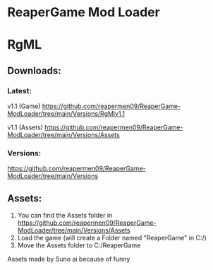 # ReaperGame Mod Loader
# RgML

## Downloads:
### Latest:
v1.1 (Game) https://github.com/reapermen09/ReaperGame-ModLoader/tree/main/Versions/RgMlv1.1

v1.1 (Assets) https://github.com/reapermen09/ReaperGame-ModLoader/tree/main/Versions/Assets

### Versions:
https://github.com/reapermen09/ReaperGame-ModLoader/tree/main/Versions

## Assets:
1. You can find the Assets folder in https://github.com/reapermen09/ReaperGame-ModLoader/tree/main/Versions/Assets
2. Load the game (will create a Folder named "ReaperGame" in C:/)
3. Move the Assets folder to C:/ReaperGame

Assets made by Suno ai because of funny

